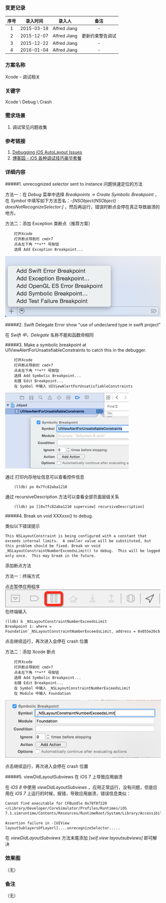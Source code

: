 ### 变更记录

| 序号 | 录入时间 | 录入人 | 备注 |
|:--------:|:--------:|:--------:|:--------:|
| 1 | 2015-03-18 | Alfred Jiang | - |
| 2 | 2015-12-07 | Alfred Jiang | 更新约束警告调试 |
| 3 | 2015-12-22 | Alfred Jiang | - |
| 4 | 2016-01-04 | Alfred Jiang | - |

### 方案名称

Xcode - 调试相关

### 关键字

Xcode \ Debug \ Crash

### 需求场景

1. 调试常见问题收集

### 参考链接

1. [Debugging iOS AutoLayout Issues](http://staxmanade.com/2015/06/debugging-ios-autolayout-issues/)
2. [博客园 - iOS 各种调试技巧豪华套餐](http://www.cnblogs.com/daiweilai/p/4421340.html)

### 详细内容

#####1. unrecognized selector sent to instance 问题快速定位的方法

方法一：在 *Debug* 菜单中选择 *Breakpoints -> Create Symbolic Breakpoint* ，在 *Symbol* 中填写如下方法签名：*-[NSObject(NSObject) doesNotRecognizeSelector:]* ，然后再运行，错误时断点会停在真正导致崩溃的地方。

方法二：添加 Exception 类断点（推荐方案）
```
    打开Xcode
    打开断点导航栏 cmd+7
    点击左下角 **+** 号按钮
    选择 Add Exception Breakpoint...
```
![](Images/Image_00055_00001.png)

#####2. Swift Delegate Error show "use of undeclared type in swift project"

在 *Swift* *中，Delegate* 名称不能和函数命相同

#####3. Make a symbolic breakpoint at UIViewAlertForUnsatisfiableConstraints to catch this in the debugger.
```
    打开Xcode
    打开断点导航栏 cmd+7
    点击左下角 **+** 号按钮
    选择 Add Symbolic Breakpoint...
    右键 Edit Breakpoint...
    在 Symbol 中输入 UIViewAlertForUnsatisfiableConstraints
```
![](Images/Image_00055_00002.png)

通过 打印内存地址信息可以查看控件信息
```
    (lldb) po 0x7fc82aba1210
```

通过 recursiveDescription 方法可以查看全部页面层级关系
```
    (lldb) po [[0x7fc82aba1210 superview] recursiveDescription]
```

#####4. Break on void XXXxxx() to debug.

类似以下错误提示
```
This NSLayoutConstraint is being configured with a constant that exceeds internal limits.  A smaller value will be substituted, but this problem should be fixed. Break on void _NSLayoutConstraintNumberExceedsLimit() to debug.  This will be logged only once.  This may break in the future.
```

添加断点方法

方法一：终端方式

点击暂停应用程序
![](Images/Image_00055_00003.png)
在终端输入
```
(lldb) b _NSLayoutConstraintNumberExceedsLimit
Breakpoint 1: where = Foundation`_NSLayoutConstraintNumberExceedsLimit, address = 0x055e26cb
```

点击继续运行，再次进入会停在 crash 位置

方法二：添加 Xcode 断点
```
    打开Xcode
    打开断点导航栏 cmd+7
    点击左下角 **+** 号按钮
    选择 Add Symbolic Breakpoint...
    右键 Edit Breakpoint...
    在 Symbol 中输入 _NSLayoutConstraintNumberExceedsLimit
    在 Module 中输入 Foundation
```
![](Images/Image_00055_00004.png)

点击继续运行，再次进入会停在 crash 位置

#####5. viewDidLayoutSubviews 在 iOS 7 上导致应用崩溃

在 *iOS 8* 中使用 *viewDidLayoutSubviews* ，应用正常运行，没有问题，但是应用在 *iOS 7* 上运行的时候，报错，导致应用崩溃，错误信息类似：
```
Cannot find executable for CFBundle 0x78f8f220 </Library/Developer/CoreSimulator/Profiles/Runtimes/iOS 7.1.simruntime/Contents/Resources/RuntimeRoot/System/Library/AccessibilityBundles/GeoServices.axbundle

Assertion failure in -[UIView layoutSublayersOfLayerl]....unrecognizeSelector.....
```

在 *viewDidLayoutSubviews* 方法末尾添加 *[self.view layoutsubviews]* 即可解决

### 效果图
（无）

### 备注
（无）